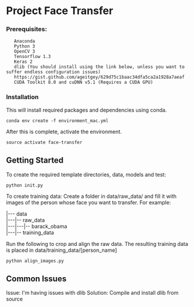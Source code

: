 # Project Face Transfer

### Prerequisites:
 
 ```
    Anaconda
    Python 3
    OpenCV 3
    Tensorflow 1.3
    Keras 2
    dlib (You should install using the link below, unless you want to suffer endless configuration issues) 
    https://gist.github.com/ageitgey/629d75c1baac34dfa5ca2a1928a7aeaf
    CUDA Toolkit 8.0 and cuDNN v5.1 (Requires a CUDA GPU)
```
 
### Installation

This will install required packages and dependencies using conda.
```
conda env create -f environment_mac.yml
```
After this is complete, activate the environment.
```
source activate face-transfer
```
## Getting Started

To create the required template directories, data, models and test:
```
python init.py
```

To create training data:
Create a folder in data/raw_data/ and fill it with images of the person whose face you want to transfer. For example:  

|--- data  
|---|-- raw_data  
|---|---|-- barack_obama  
|---|-- training_data  

Run the following to crop and align the raw data. The resulting training data is placed in data/training_data/[person_name]
```
python align_images.py
```

## Common Issues

Issue: I'm having issues with dlib
Solution: Compile and install dlib from source
